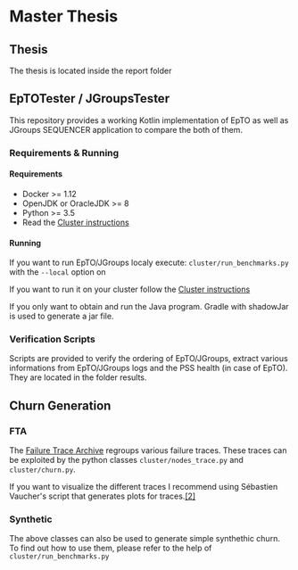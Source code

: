 # Master Thesis

## Thesis

The thesis is located inside the report folder

## EpTOTester / JGroupsTester
This repository provides a working Kotlin implementation of EpTO as well as JGroups SEQUENCER application to compare the both of them.
### Requirements & Running

#### Requirements
* Docker >= 1.12
* OpenJDK or OracleJDK >= 8
* Python >= 3.5
* Read the [Cluster instructions](https://github.com/jocelynthode/EptoTester/blob/master/projects/README.md)

#### Running
If you want to run EpTO/JGroups localy execute: `cluster/run_benchmarks.py` with the `--local` option on

If you want to run it on your cluster follow the [Cluster instructions](https://github.com/jocelynthode/EptoTester/blob/master/projects/README.md)

If you only want to obtain and run the Java program. Gradle with shadowJar is used to generate a jar file.

### Verification Scripts

Scripts are provided to verify the ordering of EpTO/JGroups, extract various informations from EpTO/JGroups logs and the PSS health (in case of EpTO). They are located in the folder results.

## Churn Generation

### FTA 
The [Failure Trace Archive](http://fta.scem.uws.edu.au) regroups various failure traces. These traces can be exploited by the python classes `cluster/nodes_trace.py` and `cluster/churn.py`.

If you want to visualize the different traces I recommend using Sébastien Vaucher's script that generates plots for traces.[[2]](https://github.com/sebyx31/ErasureBench/tree/master/projects/fta-parser)

### Synthetic 
The above classes can also be used to generate simple synthethic churn. To find out how to use them, please refer to the help of `cluster/run_benchmarks.py`
